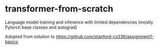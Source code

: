 # transformer-from-scratch
Language model training and inference with limited dependencies (mostly Pytorch base classes and autograd)

Adopted from solution to https://github.com/stanford-cs336/assignment1-basics
